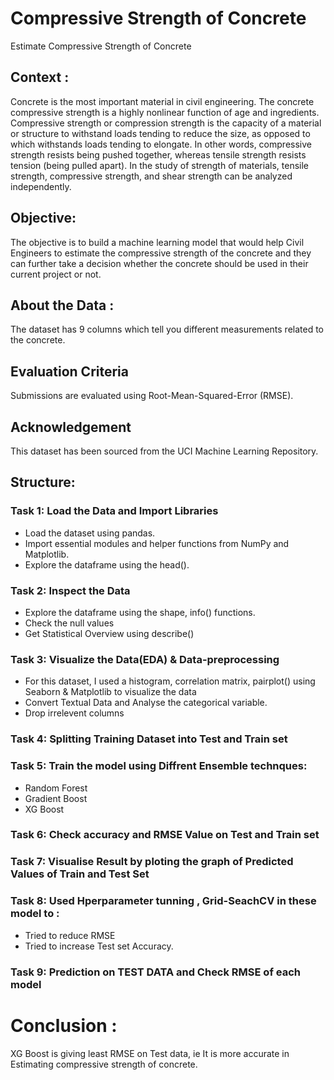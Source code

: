 # Compressive Strength of Concrete 
Estimate Compressive Strength of Concrete

## Context :
Concrete is the most important material in civil engineering. The concrete compressive strength is a highly nonlinear function of age and ingredients. Compressive strength or compression strength is the capacity of a material or structure to withstand loads tending to reduce the size, as opposed to which withstands loads tending to elongate. In other words, compressive strength resists being pushed together, whereas tensile strength resists tension (being pulled apart). In the study of strength of materials, tensile strength, compressive strength, and shear strength can be analyzed independently.

## Objective:
The objective is to build a machine learning model that would help Civil Engineers to estimate the compressive strength of the concrete and they can further take a decision whether the concrete should be used in their current project or not.

## About the Data :
The dataset has 9 columns which tell you different measurements related to the concrete.

## Evaluation Criteria
Submissions are evaluated using Root-Mean-Squared-Error (RMSE).

## Acknowledgement
This dataset has been sourced from the UCI Machine Learning Repository.

## Structure: 

### Task 1: Load the Data and Import Libraries
* Load the dataset using pandas.
* Import essential modules and helper functions from NumPy and Matplotlib.
* Explore the dataframe using the head().

### Task 2: Inspect the Data
* Explore the dataframe using the shape, info() functions.
* Check the null values
* Get Statistical Overview using describe()

### Task 3:  Visualize the Data(EDA) & Data-preprocessing
* For this dataset, I used a histogram, correlation matrix, pairplot()  using Seaborn & Matplotlib to visualize the data
* Convert Textual Data and Analyse the categorical variable.
* Drop irrelevent columns

### Task 4: Splitting Training Dataset into Test and Train set 
### Task 5: Train the model using Diffrent Ensemble technques:
- Random Forest
- Gradient Boost
- XG Boost
### Task 6: Check accuracy and RMSE Value on Test and Train set
### Task 7: Visualise Result by ploting the graph of Predicted Values of Train and Test Set            
### Task 8: Used Hperparameter tunning , Grid-SeachCV in these model to :
- Tried to reduce RMSE 
- Tried to increase Test set Accuracy.                          
### Task 9: Prediction on TEST DATA and Check RMSE of each model

# Conclusion :
XG Boost is giving least RMSE on Test data, ie It is more accurate in Estimating compressive strength of concrete.
